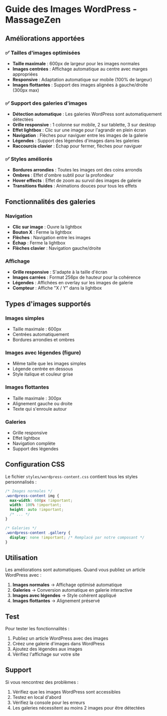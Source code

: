 # Guide des Images WordPress - MassageZen

## Améliorations apportées

### ✅ **Tailles d'images optimisées**
- **Taille maximale** : 600px de largeur pour les images normales
- **Images centrées** : Affichage automatique au centre avec marges appropriées
- **Responsive** : Adaptation automatique sur mobile (100% de largeur)
- **Images flottantes** : Support des images alignées à gauche/droite (300px max)

### ✅ **Support des galeries d'images**
- **Détection automatique** : Les galeries WordPress sont automatiquement détectées
- **Grille responsive** : 1 colonne sur mobile, 2 sur tablette, 3 sur desktop
- **Effet lightbox** : Clic sur une image pour l'agrandir en plein écran
- **Navigation** : Flèches pour naviguer entre les images de la galerie
- **Légendes** : Support des légendes d'images dans les galeries
- **Raccourcis clavier** : Échap pour fermer, flèches pour naviguer

### ✅ **Styles améliorés**
- **Bordures arrondies** : Toutes les images ont des coins arrondis
- **Ombres** : Effet d'ombre subtil pour la profondeur
- **Hover effects** : Effet de zoom au survol des images de galerie
- **Transitions fluides** : Animations douces pour tous les effets

## Fonctionnalités des galeries

### Navigation
- **Clic sur image** : Ouvre la lightbox
- **Bouton X** : Ferme la lightbox
- **Flèches** : Navigation entre les images
- **Échap** : Ferme la lightbox
- **Flèches clavier** : Navigation gauche/droite

### Affichage
- **Grille responsive** : S'adapte à la taille d'écran
- **Images carrées** : Format 256px de hauteur pour la cohérence
- **Légendes** : Affichées en overlay sur les images de galerie
- **Compteur** : Affiche "X / Y" dans la lightbox

## Types d'images supportés

### Images simples
- Taille maximale : 600px
- Centrées automatiquement
- Bordures arrondies et ombres

### Images avec légendes (figure)
- Même taille que les images simples
- Légende centrée en dessous
- Style italique et couleur grise

### Images flottantes
- Taille maximale : 300px
- Alignement gauche ou droite
- Texte qui s'enroule autour

### Galeries
- Grille responsive
- Effet lightbox
- Navigation complète
- Support des légendes

## Configuration CSS

Le fichier `styles/wordpress-content.css` contient tous les styles personnalisés :

```css
/* Images normales */
.wordpress-content img {
  max-width: 600px !important;
  width: 100% !important;
  height: auto !important;
  /* ... */
}

/* Galeries */
.wordpress-content .gallery {
  display: none !important; /* Remplacé par notre composant */
}
```

## Utilisation

Les améliorations sont automatiques. Quand vous publiez un article WordPress avec :

1. **Images normales** → Affichage optimisé automatique
2. **Galeries** → Conversion automatique en galerie interactive
3. **Images avec légendes** → Style cohérent appliqué
4. **Images flottantes** → Alignement préservé

## Test

Pour tester les fonctionnalités :

1. Publiez un article WordPress avec des images
2. Créez une galerie d'images dans WordPress
3. Ajoutez des légendes aux images
4. Vérifiez l'affichage sur votre site

## Support

Si vous rencontrez des problèmes :

1. Vérifiez que les images WordPress sont accessibles
2. Testez en local d'abord
3. Vérifiez la console pour les erreurs
4. Les galeries nécessitent au moins 2 images pour être détectées

